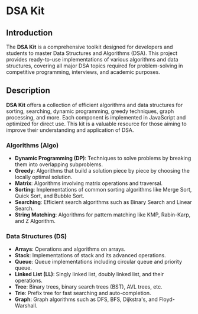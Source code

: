 # DSA Kit

## Introduction
The **DSA Kit** is a comprehensive toolkit designed for developers and students to master Data Structures and Algorithms (DSA). This project provides ready-to-use implementations of various algorithms and data structures, covering all major DSA topics required for problem-solving in competitive programming, interviews, and academic purposes.

## Description
**DSA Kit** offers a collection of efficient algorithms and data structures for sorting, searching, dynamic programming, greedy techniques, graph processing, and more. Each component is implemented in JavaScript and optimized for direct use. This kit is a valuable resource for those aiming to improve their understanding and application of DSA.

### Algorithms (Algo)
- **Dynamic Programming (DP)**: Techniques to solve problems by breaking them into overlapping subproblems.
- **Greedy**: Algorithms that build a solution piece by piece by choosing the locally optimal solution.
- **Matrix**: Algorithms involving matrix operations and traversal.
- **Sorting**: Implementations of common sorting algorithms like Merge Sort, Quick Sort, and Bubble Sort.
- **Searching**: Efficient search algorithms such as Binary Search and Linear Search.
- **String Matching**: Algorithms for pattern matching like KMP, Rabin-Karp, and Z Algorithm.

### Data Structures (DS)
- **Arrays**: Operations and algorithms on arrays.
- **Stack**: Implementations of stack and its advanced operations.
- **Queue**: Queue implementations including circular queue and priority queue.
- **Linked List (LL)**: Singly linked list, doubly linked list, and their operations.
- **Tree**: Binary trees, binary search trees (BST), AVL trees, etc.
- **Trie**: Prefix tree for fast searching and auto-completion.
- **Graph**: Graph algorithms such as DFS, BFS, Dijkstra's, and Floyd-Warshall.
